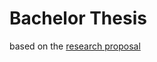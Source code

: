 # Bachelor Thesis

based on the [research proposal](https://github.com/starkeeny/ResearchProposalContent)

